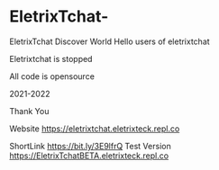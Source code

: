 # EletrixTchat-
EletrixTchat Discover World
Hello users of eletrixtchat


Eletrixtchat is stopped


All code is opensource


2021-2022


Thank You


Website https://eletrixtchat.eletrixteck.repl.co

ShortLink https://bit.ly/3E9lfrQ
Test Version https://EletrixTchatBETA.eletrixteck.repl.co 
